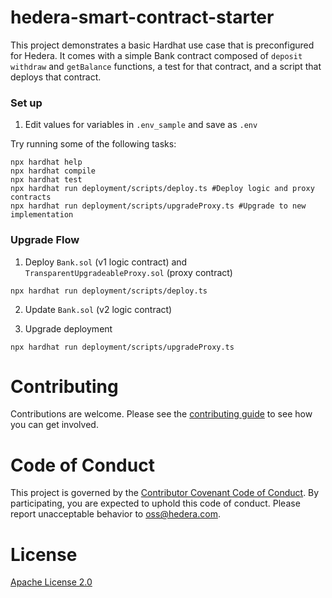 # hedera-smart-contract-starter

This project demonstrates a basic Hardhat use case that is preconfigured for Hedera. It comes with a simple Bank contract composed of `deposit` `withdraw` and `getBalance` functions, a test for that contract, and a script that deploys that contract.


### Set up
1. Edit values for variables in `.env_sample` and save as `.env`

Try running some of the following tasks:

```shell
npx hardhat help
npx hardhat compile
npx hardhat test
npx hardhat run deployment/scripts/deploy.ts #Deploy logic and proxy contracts
npx hardhat run deployment/scripts/upgradeProxy.ts #Upgrade to new implementation
```

### Upgrade Flow
1. Deploy `Bank.sol` (v1 logic contract) and `TransparentUpgradeableProxy.sol` (proxy contract)
```
npx hardhat run deployment/scripts/deploy.ts
```

2. Update `Bank.sol` (v2 logic contract)

3. Upgrade deployment
```
npx hardhat run deployment/scripts/upgradeProxy.ts
```

# Contributing
Contributions are welcome. Please see the
[contributing guide](https://github.com/hashgraph/.github/blob/main/CONTRIBUTING.md)
to see how you can get involved.

# Code of Conduct
This project is governed by the
[Contributor Covenant Code of Conduct](https://github.com/hashgraph/.github/blob/main/CODE_OF_CONDUCT.md). By
participating, you are expected to uphold this code of conduct. Please report unacceptable behavior
to [oss@hedera.com](mailto:oss@hedera.com).

# License
[Apache License 2.0](LICENSE)
